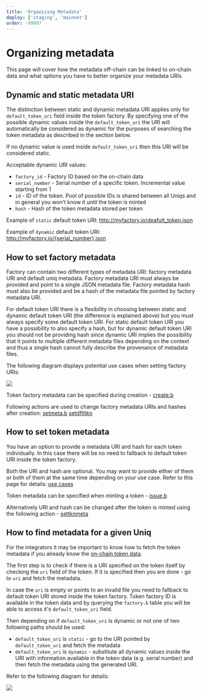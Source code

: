 ```yaml
---
title: 'Organizing Metadata'
deploy: ['staging', 'mainnet']
order: -99997
---
```


# Organizing metadata

This page will cover how the metadata off-chain can be linked to on-chain data and what options you have to better organize your metadata URIs

## Dynamic and static metadata URI

The distinction between static and dynamic metadata URI applies only for `default_token_uri` field inside the token factory. By specifying one of the possible dynamic values inside the `default_token_uri` the URI will automatically be considered as dynamic for the purposes of searching the token metadata as described in the section below.

If no dynamic value is used inside `default_token_uri` then this URI will be considered static.

Acceptable dynamic URI values:

-   `factory_id` - Factory ID based on the on-chain data
-   `serial_number` - Serial number of a specific token. Incremental value starting from 1
-   `id` - ID of the token. Pool of possible IDs is shared between all Uniqs and in general you won't know it until the token is minted
-   `hash` - Hash of the token metadata stored per token

Example of `static` default token URI: http://myfactory.io/deafult_token.json

Example of `dynamic` default token URI: http://myfactory.io/{serial_number}.json

## How to set factory metadata

Factory can contain two different types of metadata URI: factory metadata URI and default uniq metadata. Factory metadata URI must always be provided and point to a single JSON metadata file. Factory metadata hash must also be provided and be a hash of the metadata file pointed by factory metadata URI.

For default token URI there is a flexibility in choosing between static and dynamic default token URI (the difference is explained above) but you must always specify some default token URI. For static default token URI you have a possibility to also specify a hash, but for dynamic default token URI you should not be providing hash since dynamic URI implies the possibility that it points to multiple different metadata files depending on the context and thus a single hash cannot fully describe the provenance of metadata files.

The following diagram displays potential use cases when setting factory URIs:

![](/images/bbea7125-931a-4f98-b99e-d91ac8c8fe48.png)

Token factory metadata can be specified during creation - [create.b](/docs/contracts/NFT%20Contract/NFT%20Actions/create.b.md)

Following actions are used to change factory metadata URIs and hashes after creation:
[setmeta.b](../../contracts/NFT%20Contract/NFT%20Actions/setmeta.b.md)
[setdflttkn](../../contracts/NFT%20Contract/NFT%20Actions/setdflttkn.md)

## How to set token metadata

You have an option to provide a metadata URI and hash for each token individually. In this case there will be no need to fallback to default token URI inside the token factory.

Both the URI and hash are optional. You may want to provide either of them or both of them at the same time depending on your use case. Refer to this page for details: [use cases](./Examples/variant-example-use-cases.md)

Token metadata can be specified when minting a token - [issue.b](../../contracts/NFT%20Contract/NFT%20Actions/issue.b.md)

Alternatively URI and hash can be changed after the token is minted using the following action - [settknmeta](../../contracts/NFT%20Contract/NFT%20Actions/settknmeta.md)

## How to find metadata for a given Uniq

For the integrators it may be important to know how to fetch the token metadata if you already know the [on-chain token data](../../contracts/NFT%20Contract/nft-tables.md#token.b).

The first step is to check if there is a URI specified on the token itself by checking the `uri` field of the token. If it is specified then you are done - go to `uri` and fetch the metadata.

In case the `uri` is empty or points to an invalid file you need to fallback to default token URI stored inside the token factory. Token factory ID is available in the token data and by querying the `factory.b` table you will be able to access it's `default_token_uri` field.

Then depending on if `default_token_uri` is dynamic or not one of two following paths should be used:

-   `default_token_uri` is `static` - go to the URI pointed by `default_token_uri` and fetch the metadata
-   `default_token_uri` is `dynamic` - substitute all dynamic values inside the URI with information available in the token data (e.g. serial number) and then fetch the metadata using the generated URI.

Refer to the following diagram for details:

![](/images/5c92a44c-bbb0-4111-ac27-e5848fe43aeb.png)
